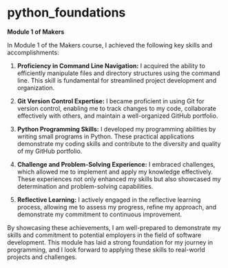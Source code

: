 # python_foundations
**Module 1 of Makers**

In Module 1 of the Makers course, I achieved the following key skills and accomplishments:

1. **Proficiency in Command Line Navigation:** I acquired the ability to efficiently manipulate files and directory structures using the command line. This skill is fundamental for streamlined project development and organization.

2. **Git Version Control Expertise:** I became proficient in using Git for version control, enabling me to track changes to my code, collaborate effectively with others, and maintain a well-organized GitHub portfolio. 

3. **Python Programming Skills:** I developed my programming abilities by writing small programs in Python. These practical applications demonstrate my coding skills and contribute to the diversity and quality of my GitHub portfolio.

4. **Challenge and Problem-Solving Experience:** I embraced challenges, which allowed me to implement and apply my knowledge effectively. These experiences not only enhanced my skills but also showcased my determination and problem-solving capabilities.

5. **Reflective Learning:** I actively engaged in the reflective learning process, allowing me to assess my progress, refine my approach, and demonstrate my commitment to continuous improvement.

By showcasing these achievements, I am well-prepared to demonstrate my skills and commitment to potential employers in the field of software development. This module has laid a strong foundation for my journey in programming, and I look forward to applying these skills to real-world projects and challenges.
